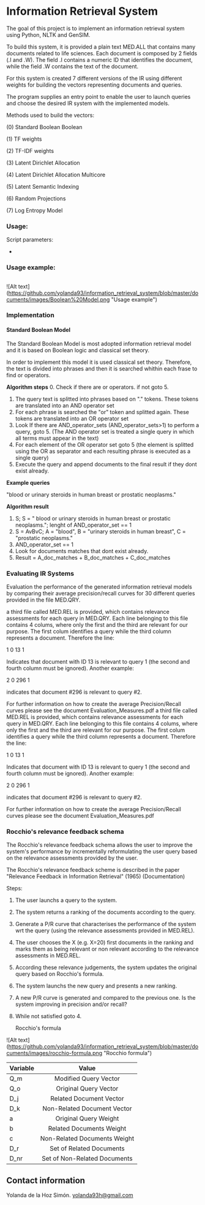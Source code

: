 # Information Retrieval System 
   
The goal of this project is to implement an information retrieval system using Python, NLTK and GenSIM. 

To build this system, it is provided a plain text MED.ALL that contains many documents related to life sciences. Each document is composed by 2 fields (.I and .W). The field .I contains a numeric ID that identifies the document, while the field .W contains the text of the document.

For this system is created 7 different versions of the IR using different weights for building the vectors representing documents and queries. 

The program supplies an entry point to enable the user to launch queries and choose the desired IR system with the implemented models.


Methods used to build the vectors:

(0)  Standard Boolean Boolean 

(1) TF weights

(2) TF-IDF weights

(3) Latent Dirichlet Allocation

(4) Latent Dirichlet Allocation Multicore

(5) Latent Semantic Indexing

(6) Random Projections 

(7) Log Entropy Model


### Usage:

Script parameters:

* 


  
### Usage example:
```

```

![Alt text] (https://github.com/yolanda93/information_retrieval_system/blob/master/documents/images/Boolean%20Model.png "Usage example")

### Implementation

#### Standard Boolean Model
The Standard Boolean Model is most adopted information retrieval model and it is based on Boolean logic and classical set theory.

In order to implement this model it is used classical set theory. Therefore, the text is divided into phrases and then it is searched whithin each frase to find or operators.

**Algorithm steps**
  0. Check if there are or operators. if not goto 5.
  1. The query text is splitted into phrases based on "." tokens. These tokens are translated into an AND operator set
  2. For each phrase is searched the "or" token and splitted again. These tokens are translated into an OR operator set
  3. Look If there are AND_operator_sets (AND_operator_sets>1) to perform a query, goto 5. (The AND operator set is treated a single query in which all terms must appear in the text)
  4. For each element of the OR operator set goto 5 (the element is splitted using the OR as separator and each resulting phrase is executed as a single query)
  5. Execute the query and append documents to the final result if they dont exist already.
  

**Example queries**

   "blood or urinary steroids in human breast or prostatic neoplasms."
   
**Algorithm result**

 1. S; S =  " blood or urinary steroids in human breast or prostatic neoplasms."; lenght of AND_operator_set == 1
 2. S = AvBvC; A = "blood", B = "urinary steroids in human breast", C = "prostatic neoplasms."
 3.  AND_operator_set == 1
 4. Look for documents matches that dont exist already.
 5. Result = A_doc_matches + B_doc_matches  + C_doc_matches 


### Evaluating IR Systems

Evaluation the performance of the generated information retrieval models by comparing their average precision/recall curves for 30 different queries provided in the file MED.QRY. 

a third file called MED.REL is provided, which contains relevance assessments for each query in MED.QRY. Each line belonging to this file contains 4 colums, where only the first and the third are relevant for our purpose. The first colum identifies a query while the third column represents a document. Therefore the line:

1  0  13  1

Indicates that document with ID 13 is relevant to query 1 (the second and fourth column must be ignored). Another example:

2  0  296  1

indicates that document #296 is relevant to query #2.

For further information on how to create the average Precision/Recall curves please see the document Evaluation_Measures.pdf a third file called MED.REL is provided, which contains relevance assessments for each query in MED.QRY. Each line belonging to this file contains 4 colums, where only the first and the third are relevant for our purpose. The first colum identifies a query while the third column represents a document. Therefore the line:

1  0  13  1

Indicates that document with ID 13 is relevant to query 1 (the second and fourth column must be ignored). Another example:

2  0  296  1

indicates that document #296 is relevant to query #2.

For further information on how to create the average Precision/Recall curves please see the document Evaluation_Measures.pdf 

### Rocchio's relevance feedback schema

 The Rocchio's relevance feedback schema allows the user to improve the system's performance by incrementally reformulating the user query based on the relevance assessments provided by the user.
 
 The Rocchio's relevance feedback scheme is described in the paper "Relevance Feedback in Information Retrieval" (1965) (Documentation)
 
 Steps:
 
 1) The user launchs a query to the system.

2) The system returns a ranking of the documents according to the query.

3) Generate a P/R curve that characterises the performance of the system wrt the query (using the relevance assessments provided in MED.REL).

4) The user chooses the X (e.g. X=20) first documents in the ranking and marks them as being relevant or non relevant according to the relevance assessments in MED.REL.

5) According these relevance judgements, the system updates the original query based on Rocchio's formula.

6) The system launchs the new query and presents a new ranking.

7) A new P/R curve is generated and compared to the previous one. Is the system improving in precision and/or recall?

8) While not satisfied goto 4.

     Rocchio's formula

![Alt text] (https://github.com/yolanda93/information_retrieval_system/blob/master/documents/images/rocchio-formula.png "Rocchio formula")


|Variable|	Value                  |
|--------|:---------------------------:|
| Q_m    |Modified Query Vector        |
| Q_o    |Original Query Vector        |
| D_j    |Related Document Vector      |
| D_k    |Non-Related Document Vector  |
| a      |Original Query Weight        |
| b      |Related Documents Weight     |
| c      |Non-Related Documents Weight |
| D_r    |Set of Related Documents     |
| D_nr   |Set of Non-Related Documents |

## Contact information
		
Yolanda de la Hoz Simón. yolanda93h@gmail.com
